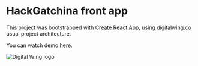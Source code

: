 # HackGatchina front app
This project was bootstrapped with [Create React App](https://github.com/facebook/create-react-app), using [digitalwing.co](https://digitalwing.co) usual project architecture.

You can watch demo [here](https://hg.digitalwing.co/).

![Digital Wing logo](https://digitalwing.co/public/dw-github.jpg)
